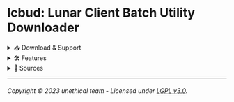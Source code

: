 # lcbud: Lunar Client Batch Utility Downloader

<details>
  <summary>📥 Download & Support</summary>

  ### [Download lcbud Here](https://github.com/unethicalteam/lcbud/archive/refs/heads/main.zip)
  Need assistance? Join our [Discord Server](https://discord.gg/vhJ8Dsp9qa) for quicker support or raise a GitHub Issue.

</details>

<details>
  <summary>🛠 Features</summary>

  ### Core Capabilities
  - **Comprehensive Solution**: All-in-one utility for your Lunar Client needs.
<!--  - **Launcher Downgrading**: Downgrade your Lunar Client Launcher to version 2.16.1. -->
  - **multiver Backups**: Backup multiple versions effortlessly.
  
</details>

<details>
  <summary>🔗 Sources</summary>

  ### Contributing Repositories
  lcbud fetches from repositories by the following authors:

  - [770grappenmaker](https://github.com/770grappenmaker)
  - [betterclient](https://github.com/betterclient)
  - Candicey-Weave [(Codeberg)](https://codeberg.org/Candicey-Weave) / [(GitLab)](https://gitlab.com/candicey-weave)
  - [chloe](https://codeberg.org/chloe)
  - [jagt](https://github.com/jagt)
  - [kacorvixon1337](https://github.com/kacorvixon1337)
  - [koxx12-dev](https://github.com/koxx12-dev)
  - [legitish](https://github.com/legitish)
  - [Nilsen84](https://github.com/Nilsen84)
  - [PianoPenguin471](https://github.com/PianoPenguin471)
  - [supercoolspy](https://github.com/supercoolspy)
  - [Syz66](https://github.com/Syz66)
  - [thaYt](https://github.com/thaYt)
  - [Tryflle](https://github.com/Tryflle)
  - [Ultramicroscope](https://github.com/Ultramicroscope)
  - [uchks](https://github.com/uchks)
  - [Weave-MC](https://github.com/Weave-MC)
  - [Yan-Jobs](https://github.com/Yan-Jobs)
  - [Youded-byte](https://github.com/Youded-byte)
  - [Zxnii](https://github.com/Zxnii)

</details>

---

###### Copyright © 2023 unethical team - Licensed under [LGPL v3.0](https://github.com/unethicalteam/lcbud/blob/main/COPYING.LESSER).
